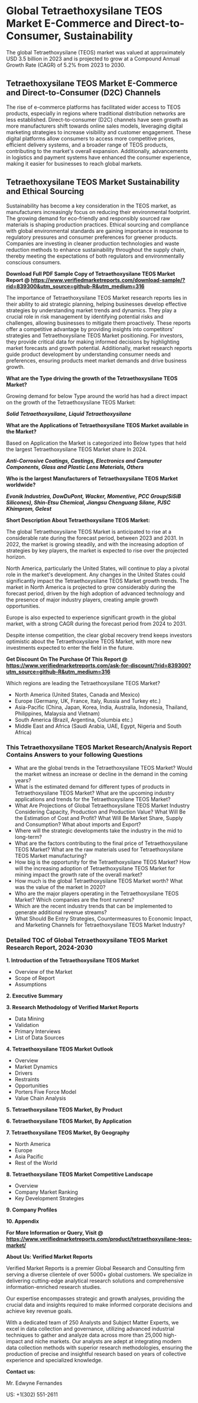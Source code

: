 <h1>Global Tetraethoxysilane TEOS Market E-Commerce and Direct-to-Consumer, Sustainability</h1><p class=""><p>The global Tetraethoxysilane (TEOS) market was valued at approximately USD 3.5 billion in 2023 and is projected to grow at a Compound Annual Growth Rate (CAGR) of 5.2% from 2023 to 2030.</p><h2>Tetraethoxysilane TEOS Market E-Commerce and Direct-to-Consumer (D2C) Channels</h2><p>The rise of e-commerce platforms has facilitated wider access to TEOS products, especially in regions where traditional distribution networks are less established. Direct-to-consumer (D2C) channels have seen growth as more manufacturers shift towards online sales models, leveraging digital marketing strategies to increase visibility and customer engagement. These digital platforms allow consumers to access more competitive prices, efficient delivery systems, and a broader range of TEOS products, contributing to the market's overall expansion. Additionally, advancements in logistics and payment systems have enhanced the consumer experience, making it easier for businesses to reach global markets.</p><h2>Tetraethoxysilane TEOS Market Sustainability and Ethical Sourcing</h2><p>Sustainability has become a key consideration in the TEOS market, as manufacturers increasingly focus on reducing their environmental footprint. The growing demand for eco-friendly and responsibly sourced raw materials is shaping production practices. Ethical sourcing and compliance with global environmental standards are gaining importance in response to regulatory pressures and consumer preferences for greener products. Companies are investing in cleaner production technologies and waste reduction methods to enhance sustainability throughout the supply chain, thereby meeting the expectations of both regulators and environmentally conscious consumers.</p></p><p class=""><strong>Download Full PDF Sample Copy of Tetraethoxysilane TEOS Market Report @ <a href="https://www.verifiedmarketreports.com/download-sample/?rid=839300&utm_source=github-R&utm_medium=316" target="_blank">https://www.verifiedmarketreports.com/download-sample/?rid=839300&utm_source=github-R&utm_medium=316</a></strong></p><p>The importance of&nbsp;Tetraethoxysilane TEOS Market research reports lies in their ability to aid strategic planning, helping businesses develop effective strategies by understanding market trends and dynamics. They play a crucial role in risk management by identifying potential risks and challenges, allowing businesses to mitigate them proactively. These reports offer a competitive advantage by providing insights into competitors' strategies and Tetraethoxysilane TEOS Market positioning. For investors, they provide critical data for making informed decisions by highlighting market forecasts and growth potential. Additionally, market research reports guide product development by understanding consumer needs and preferences, ensuring products meet market demands and drive business growth.</p><p><strong>What are the&nbsp;Type driving the growth of the Tetraethoxysilane TEOS Market?</strong></p><p id="" class="">Growing demand for below Type around the world has had a direct impact on the growth of the Tetraethoxysilane TEOS Market:</p><p class=""><em><strong>Solid Tetraethoxysilane, Liquid Tetraethoxysilane</strong></em></p><p class=""><strong>What are the&nbsp;Applications&nbsp;of Tetraethoxysilane TEOS Market available in the Market?</strong></p><p id="" class="">Based on Application the Market is categorized into Below types that held the largest Tetraethoxysilane TEOS Market share In 2024.</p><p class=""><em><strong>Anti-Corrosive Coatings, Castings, Electronics and Computer Components, Glass and Plastic Lens Materials, Others</strong></em></p><p class=""><strong>Who is the largest Manufacturers of Tetraethoxysilane TEOS Market worldwide?</strong></p><p><em><strong>Evonik Industries, DowDuPont, Wacker, Momentive, PCC Group(SiSiB Silicones), Shin-Etsu Chemical, Jiangsu Chenguang Silane, PJSC Khimprom, Gelest</strong></em></p><p id="" class=""><strong>Short Description About Tetraethoxysilane TEOS Market:</strong></p><p>The global Tetraethoxysilane TEOS Market is anticipated to rise at a considerable rate during the forecast period, between 2023 and 2031. In 2022, the market is growing steadily, and with the increasing adoption of strategies by key players, the market is expected to rise over the projected horizon.</p><p>North America, particularly the United States, will continue to play a pivotal role in the market's development. Any changes in the United States could significantly impact the Tetraethoxysilane TEOS Market growth trends. The market in North America is projected to grow considerably during the forecast period, driven by the high adoption of advanced technology and the presence of major industry players, creating ample growth opportunities.</p><p>Europe is also expected to experience significant growth in the global market, with a strong CAGR during the forecast period from 2024 to 2031.</p><p>Despite intense competition, the clear global recovery trend keeps investors optimistic about the Tetraethoxysilane TEOS Market, with more new investments expected to enter the field in the future.</p><p id="" class=""><strong>Get Discount On The Purchase Of This Report @ <a href="https://www.verifiedmarketreports.com/ask-for-discount/?rid=839300?utm_source=github-R&utm_medium=316" target="_blank">https://www.verifiedmarketreports.com/ask-for-discount/?rid=839300?utm_source=github-R&utm_medium=316</a></strong></p><p class="">Which regions are leading the Tetraethoxysilane TEOS Market?</p><ul><li>North America (United States, Canada and Mexico)</li><li>Europe (Germany, UK, France, Italy, Russia and Turkey etc.)</li><li>Asia-Pacific (China, Japan, Korea, India, Australia, Indonesia, Thailand, Philippines, Malaysia and Vietnam)</li><li>South America (Brazil, Argentina, Columbia etc.)</li><li>Middle East and Africa (Saudi Arabia, UAE, Egypt, Nigeria and South Africa)</li></ul><h3 id="" class="">This Tetraethoxysilane TEOS Market Research/Analysis Report Contains Answers to your following Questions</h3><ul><li>What are the global trends in the Tetraethoxysilane TEOS Market? Would the market witness an increase or decline in the demand in the coming years?</li><li>What is the estimated demand for different types of products in Tetraethoxysilane TEOS Market? What are the upcoming industry applications and trends for the Tetraethoxysilane TEOS Market?</li><li>What Are Projections of Global Tetraethoxysilane TEOS Market Industry Considering Capacity, Production and Production Value? What Will Be the Estimation of Cost and Profit? What Will Be Market Share, Supply and Consumption? What about imports and Export?</li><li>Where will the strategic developments take the industry in the mid to long-term?</li><li>What are the factors contributing to the final price of Tetraethoxysilane TEOS Market? What are the raw materials used for Tetraethoxysilane TEOS Market manufacturing?</li><li>How big is the opportunity for the Tetraethoxysilane TEOS Market? How will the increasing adoption of Tetraethoxysilane TEOS Market for mining impact the growth rate of the overall market?</li><li>How much is the global Tetraethoxysilane TEOS Market worth? What was the value of the market In 2020?</li><li>Who are the major players operating in the Tetraethoxysilane TEOS Market? Which companies are the front runners?</li><li>Which are the recent industry trends that can be implemented to generate additional revenue streams?</li><li>What Should Be Entry Strategies, Countermeasures to Economic Impact, and Marketing Channels for Tetraethoxysilane TEOS Market Industry?</li></ul><h3 id="" class="">Detailed TOC of Global Tetraethoxysilane TEOS Market Research Report, 2024-2030</h3><p id="" class=""><strong>1. Introduction of the Tetraethoxysilane TEOS Market</strong></p><ul><li>Overview of the Market</li><li>Scope of Report</li><li>Assumptions</li></ul><p id="" class=""><strong>2. Executive Summary</strong></p><p id="" class=""><strong>3. Research Methodology of Verified Market Reports</strong></p><ul><li>Data Mining</li><li>Validation</li><li>Primary Interviews</li><li>List of Data Sources</li></ul><p id="" class=""><strong>4. Tetraethoxysilane TEOS Market Outlook</strong></p><ul><li>Overview</li><li>Market Dynamics</li><li>Drivers</li><li>Restraints</li><li>Opportunities</li><li>Porters Five Force Model</li><li>Value Chain Analysis</li></ul><p id="" class=""><strong>5. Tetraethoxysilane TEOS Market, By Product</strong></p><p id="" class=""><strong>6. Tetraethoxysilane TEOS Market, By Application</strong></p><p id="" class=""><strong>7. Tetraethoxysilane TEOS Market, By Geography</strong></p><ul><li>North America</li><li>Europe</li><li>Asia Pacific</li><li>Rest of the World</li></ul><p id="" class=""><strong>8. Tetraethoxysilane TEOS Market Competitive Landscape</strong></p><ul><li>Overview</li><li>Company Market Ranking</li><li>Key Development Strategies</li></ul><p id="" class=""><strong>9. Company Profiles</strong></p><p id="" class=""><strong>10. Appendix</strong></p><p id="" class=""><strong>For More Information or Query, Visit @ <a href="https://www.verifiedmarketreports.com/product/tetraethoxysilane-teos-market/" target="_blank">https://www.verifiedmarketreports.com/product/tetraethoxysilane-teos-market/</a></strong></p><p id="" class=""><strong>About Us: Verified Market Reports</strong></p><p id="" class="">Verified Market Reports is a premier Global Research and Consulting firm serving a diverse clientele of over 5000+ global customers. We specialize in delivering cutting-edge analytical research solutions and comprehensive information-enriched research studies.</p><p id="" class="">Our expertise encompasses strategic and growth analyses, providing the crucial data and insights required to make informed corporate decisions and achieve key revenue goals.</p><p id="" class="">With a dedicated team of 250 Analysts and Subject Matter Experts, we excel in data collection and governance, utilizing advanced industrial techniques to gather and analyze data across more than 25,000 high-impact and niche markets. Our analysts are adept at integrating modern data collection methods with superior research methodologies, ensuring the production of precise and insightful research based on years of collective experience and specialized knowledge.</p><p id="" class=""><strong>Contact us:</strong></p><p id="" class="">Mr. Edwyne Fernandes</p><p id="" class="">US: +1(302) 551-2611</p>